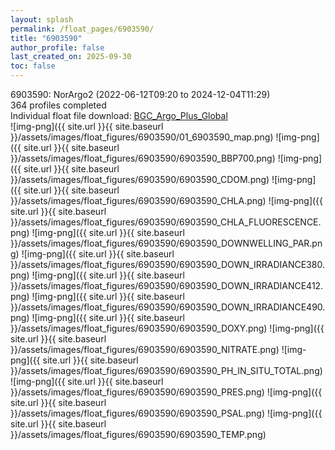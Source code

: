 ```yaml
---
layout: splash
permalink: /float_pages/6903590/
title: "6903590"
author_profile: false
last_created_on: 2025-09-30
toc: false
---
```

 
6903590: NorArgo2 (2022-06-12T09:20 to 2024-12-04T11:29)\
364 profiles completed\
Individual float file download: [BGC_Argo_Plus_Global](https://ftp.soest.hawaii.edu/bgc_argo_plus/Individual_Floats/outliers_removed/6903590_Sprof_processed.nc)\
![img-png]({{ site.url }}{{ site.baseurl }}/assets/images/float_figures/6903590/01_6903590_map.png)
![img-png]({{ site.url }}{{ site.baseurl }}/assets/images/float_figures/6903590/6903590_BBP700.png)
![img-png]({{ site.url }}{{ site.baseurl }}/assets/images/float_figures/6903590/6903590_CDOM.png)
![img-png]({{ site.url }}{{ site.baseurl }}/assets/images/float_figures/6903590/6903590_CHLA.png)
![img-png]({{ site.url }}{{ site.baseurl }}/assets/images/float_figures/6903590/6903590_CHLA_FLUORESCENCE.png)
![img-png]({{ site.url }}{{ site.baseurl }}/assets/images/float_figures/6903590/6903590_DOWNWELLING_PAR.png)
![img-png]({{ site.url }}{{ site.baseurl }}/assets/images/float_figures/6903590/6903590_DOWN_IRRADIANCE380.png)
![img-png]({{ site.url }}{{ site.baseurl }}/assets/images/float_figures/6903590/6903590_DOWN_IRRADIANCE412.png)
![img-png]({{ site.url }}{{ site.baseurl }}/assets/images/float_figures/6903590/6903590_DOWN_IRRADIANCE490.png)
![img-png]({{ site.url }}{{ site.baseurl }}/assets/images/float_figures/6903590/6903590_DOXY.png)
![img-png]({{ site.url }}{{ site.baseurl }}/assets/images/float_figures/6903590/6903590_NITRATE.png)
![img-png]({{ site.url }}{{ site.baseurl }}/assets/images/float_figures/6903590/6903590_PH_IN_SITU_TOTAL.png)
![img-png]({{ site.url }}{{ site.baseurl }}/assets/images/float_figures/6903590/6903590_PRES.png)
![img-png]({{ site.url }}{{ site.baseurl }}/assets/images/float_figures/6903590/6903590_PSAL.png)
![img-png]({{ site.url }}{{ site.baseurl }}/assets/images/float_figures/6903590/6903590_TEMP.png)
